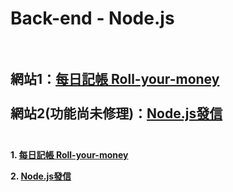 # Back-end - Node.js <br/><br/>
網站1：[每日記帳 Roll-your-money](https://nodejs-jamie.herokuapp.com/roll-money)<br/><br/>
網站2(功能尚未修理)：[Node.js發信](https://nodejs-jamie.herokuapp.com/form)<br/><br/>
---

**1. [每日記帳 Roll-your-money](shorturl.at/ntD27)**

**2. [Node.js發信](./Node.js發信/README.md)**

